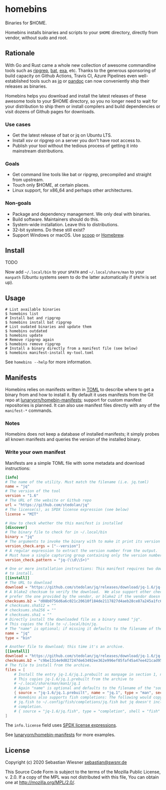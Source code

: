 # homebins

Binaries for $HOME.

Homebins installs binaries and scripts to your `$HOME` directory, directly from vendor, without sudo and root.

## Rationale

With Go and Rust came a whole new collection of awesome commandline tools such as [ripgrep], [bat], [exa], etc.
Thanks to the generous sponsoring of build capacity on Github Actions, Travis CI, Azure Pipelines even well-established tools such as [jq] or [pandoc] can now conveniently ship their releases as binaries.

Homebins helps you download and install the latest releases of these awesome tools to your $HOME directory, so you no longer need to wait for your distribution to ship them or install compilers and build dependencies or visit dozens of Github pages for downloads.

[ripgrep]: https://github.com/BurntSushi/ripgrep
[bat]: https://github.com/sharkdp/bat
[exa]: https://github.com/ogham/exa
[pandoc]: https://pandoc.org
[jq]: https://github.com/stedolan/jq

### Use cases

- Get the latest release of bat or jq on Ubuntu LTS.
- Install xsv or ripgrep on a server you don't have root access to.
- Publish your tool without the tedious process of getting it into mainstream distributions.

### Goals

- Get command line tools like bat or ripgrep, precompiled and straight from upstream.
- Touch only $HOME, at certain places.
- Linux support, for x86_64 and perhaps other architectures.

### Non-goals

- Package and dependency management.  We only deal with binaries.
- Build software.  Maintainers should do this.
- System-wide installation.  Leave this to distributions.
- 32-bit systems.  Do these still exist?
- Support Windows or macOS.  Use [scoop] or [Homebrew].

[scoop]: https://github.com/lukesampson/scoop
[homebrew]: https://brew.sh/

## Install

TODO

Now add `~/.local/bin` to your `$PATH` and `~/.local/share/man` to your `manpath` (Ubuntu systems seem to do the latter automatically if `$PATH` is set up).

## Usage

```console
# List available binaries
$ homebins list
# Install bat and ripgrep
$ homebins install bat ripgrep
# List oudated binaries and update them
$ homebins outdated
$ homebins update
# Remove ripgrep again
$ homebins remove ripgrep
# Install a binary directly from a manifest file (see below)
$ homebins manifest-install my-tool.toml
```

See `homebins --help` for more information.

## Manifests

Homebins relies on manifests written in [TOML] to describe where to get a binary from and how to install it.
By default it uses manifests from the Git repo at [lunaryorn/homebin-manifests][1]; support for custom manifest repositories is planned.
It can also use manifest files directly with any of the `manifest-*` commands.

### Notes

Homebins does not keep a database of installed manifests; it simply probes all known manifests and queries the version of the installed binary.

### Write your own manifest

Manifests are a simple TOML file with some metadata and download instructions:

```toml
[info]
# The name of the utility. Must match the filename (i.e. jq.toml)
name = "jq"
# The version of the tool
version = "1.6"
# The URL of the website or Github repo
url = "https://github.com/stedolan/jq"
# The license(s), as SPDX license expression (see below)
license = "MIT"

# How to check whether the this manifest is installed
[discover]
# The binary file to check for in ~/.local/bin
binary = "jq"
# The arguments to invoke the binary with to make it print its version
version_check.args = ["--version"]
# A regular expression to extract the version number from the output.
# Must have a single capturing group containing only the version number.
version_check.pattern = "jq-(\\d\\S+)"

# One or more installation instructions: This manifest requires two downloads
# to install.
[[install]]
# The URL to download
download = "https://github.com/stedolan/jq/releases/download/jq-1.6/jq-linux64"
# A blake2 checksum to verify the download.  We also support other checksums;
# prefer the one provided by the vendor, or blake2 if the vendor doesn't offer checksums.
checksums.b2 = "d08b0756d6a6c021c20610f184de2117827d4aeb28ce87a245a1fc6ee836ef42a3ffd3a31811ea4360361d4a63d6729baf328ac024a68545974de9f6b709733c"
# checksums.sha512 = ""
# checksums.sha256 = ""
# checksums.sha1 = ""
# Directly install the downloaded file as a binary named "jq".
# This copies the file to ~/.local/bin/jq.
# The "name" is optional; if missing it defaults to the filename of the URL.
name = "jq"
type = "bin"

# Another file to download; this time it's an archive.
[[install]]
download = "https://github.com/stedolan/jq/releases/download/jq-1.6/jq-1.6.tar.gz"
checksums.b2 = "c9be1314e9d027247de63492ee362e996ef85faf45a47ee421cad95ebde9188bff8d3fc7db64e717ab922e1052f3b1c1500f5589fc5b2199ab66effb000e442d"
# The file to install from the archive.
files = [
    # Install the entry jq-1.6/jq.1.prebuilt as manpage in section 1, named jq.1
    # This copies jq-1.6/jq.1.prebuilt from the archive to
    # ~/.local/share/man/man1/jq.1
    # Again "name" is optional and defaults to the filename of the "source".
    { source = "jq-1.6/jq.1.prebuilt", name = "jq.1", type = "man", section = 1 }
    # Homebins also supports fish completions: The following would copy
    # jq.fish to ~/.config/fish/completions/jq.fish but jq doesn't include fish
    # completion.
    # { source = "jq-1.6/jq.fish", type = "completion", shell = "fish" }
]
```

The `info.license` field uses [SPDX license expressions][spdx].

See [lunaryorn/homebin-manifests][1] for more examples.

[TOML]: https://github.com/toml-lang/toml
[1]: https://github.com/lunaryorn/homebin-manifests
[spdx]: https://spdx.dev/spdx-specification-21-web-version/#h.jxpfx0ykyb60

## License

Copyright (c) 2020 Sebastian Wiesner <sebastian@swsnr.de>

This Source Code Form is subject to the terms of the Mozilla Public
License, v. 2.0. If a copy of the MPL was not distributed with this
file, You can obtain one at <http://mozilla.org/MPL/2.0/>.
